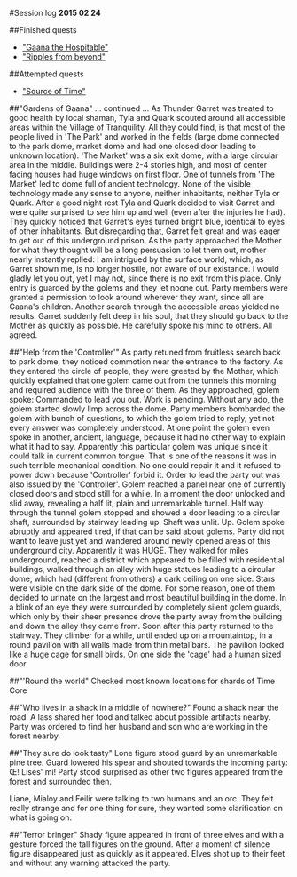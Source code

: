 #Session log
__2015 02 24__

##Finished quests
  * ["Gaana the Hospitable"](./05_Gaana_the_Hospitable.md)
  * ["Ripples from beyond"](./04_Ripples_from_beyond.md)

##Attempted quests
  * ["Source of Time"](./03_Source_of_Time.md)

##"Gardens of Gaana"
  ... continued ...
  As Thunder Garret was treated to good health by local shaman, Tyla and Quark
  scouted around all accessible areas within the Village of Tranquility. All
  they could find, is that most of the people lived in 'The Park' and worked in
  the fields (large dome connected to the park dome, market dome and had one
  closed door leading to unknown location). 'The Market' was a six exit dome,
  with a large circular area in the middle. Buildings were 2-4 stories high,
  and most of center facing houses had huge windows on first floor. One of
  tunnels from 'The Market' led to dome full of ancient technology. None of
  the visible technology made any sense to anyone, neither inhabitants, neither
  Tyla or Quark. After a good night rest Tyla and Quark decided to visit Garret
  and were quite surprised to see him up and well (even after the injuries he
  had). They quickly noticed that Garret's eyes turned bright blue, identical
  to eyes of other inhabitants. But disregarding that, Garret felt great and
  was eager to get out of this underground prison. As the party approached
  the Mother for what they thought will be a long persuasion to let them out,
  mother nearly instantly replied:
    I am intrigued by the surface world, which, as Garret shown me, is no
    longer hostile, nor aware of our existance. I would gladly let you out,
    yet I may not, since there is no exit from this place. Only entry is
    guarded by the golems and they let noone out.
  Party members were granted a permission to look around wherever they want,
  since all are Gaana's children. Another search through the accessible areas
  yielded no results. Garret suddenly felt deep in his soul, that they should
  go back to the Mother as quickly as possible. He carefully spoke his mind to
  others. All agreed.

##"Help from the 'Controller'"
  As party retuned from fruitless search back to park dome, they noticed
  commotion near the entrance to the factory. As they entered the circle of
  people, they were greeted by the Mother, which quickly explained that one
  golem came out from the tunnels this morning and required audience with the
  three of them. As they approached, golem spoke:
    Commanded to lead you out. Work is pending.
  Without any ado, the golem started slowly limp across the dome. Party members
  bombarded the golem with bunch of questions, to which the golem tried to
  reply, yet not every answer was completely understood. At one point the
  golem even spoke in another, ancient, language, because it had no other
  way to explain what it had to say. Apparently this particular golem was
  unique since it could talk in current common tongue. That is one of the
  reasons it was in such terrible mechanical condition. No one could repair
  it and it refused to power down because 'Controller' forbid it. Order to lead
  the party out was also issued by the 'Controller'. Golem reached a panel near
  one of currently closed doors and stood still for a while. In a moment the
  door unlocked and slid away, revealing a half lit, plain and unremarkable
  tunnel. Half way through the tunnel golem stopped and showed a door leading
  to a circular shaft, surrounded by stairway leading up. Shaft was unlit.
    Up.
  Golem spoke abruptly and appeared tired, if that can be said about golems.
  Party did not want to leave just yet and wandered around newly opened areas
  of this underground city. Apparently it was HUGE. They walked for miles
  underground, reached a district which appeared to be filled with residential
  buildings, walked through an alley with huge statues leading to a circular
  dome, which had (different from others) a dark ceiling on one side. Stars
  were visible on the dark side of the dome. For some reason, one of them
  decided to urinate on the largest and most beautiful building in the dome.
  In a blink of an eye they were surrounded by completely silent golem guards,
  which only by their sheer presence drove the party away from the building
  and down the alley they came from. Soon after this party returned to the
  stairway. They climber for a while, until ended up on a mountaintop, in a
  round pavilion with all walls made from thin metal bars. The pavilion
  looked like a huge cage for small birds. On one side the 'cage' had a human
  sized door.

##"'Round the world"
  Checked most known locations for shards of Time Core

##"Who lives in a shack in a middle of nowhere?"
  Found a shack near the road. A lass shared her food and talked about possible
  artifacts nearby. Party was ordered to find her husband and son who are
  working in the forest nearby.

##"They sure do look tasty"
  Lone figure stood guard by an unremarkable pine tree. Guard lowered his
  spear and shouted towards the incoming party:
    Œ! Lises' mi!
  Party stood surprised as other two figures appeared from the forest and
  surrounded then.

  Liane, Mialoy and Feilir were talking to two humans and an orc. They felt
  really strange and for one thing for sure, they wanted some clarification
  on what is going on.

##"Terror bringer"
  Shady figure appeared in front of three elves and with a gesture forced
  the tall figures on the ground. After a moment of silence figure disappeared
  just as quickly as it appeared.
  Elves shot up to their feet and without any warning attacked the party.



